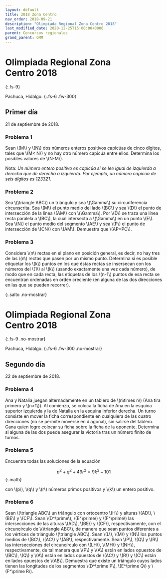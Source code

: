 ```yaml
---
layout: default
title: 2018 Zona Centro
nav_order: 2018-09-21
description: "Olimpiada Regional Zona Centro 2018"
last_modified_date: 2020-12-25T15:00:00+0000
parent: Concursos regionales
grand_parent: OMM
---
```


<link rel="stylesheet" href="{{ '/assets/css/just-the-docs-degVerde.css' | absolute_url }}">
<script>
    jtd.setTheme('degVerde');
</script>

<!--Recuperado de https://www.facebook.com/OlimpiadaMatematicas/photos/a.474022438331/10151460378448332 -->

# Olimpiada Regional Zona Centro&nbsp;<span class="deg-sitio deg-sitio-texto">2018</span>
{:.fs-9}

Pachuca, Hidalgo.
{:.fs-6 .fw-300}

## <span class="deg-sitio deg-sitio-texto">Primer día</span>
21 de septiembre de 2018.

### Problema&nbsp;<span class="deg-sitio deg-sitio-texto">1</span>

Sean \\(M\\) y \\(N\\) dos números enteros positivos capicúas de cinco dígitos, tales que \\(M< N\\) y no hay otro número capicúa entre ellos. Determina los posibles valores de \\(N-M\\).

Nota: *Un número entero positivo es capicúa si se lee igual de izquierda a derecha que de derecha a izquierda. Por ejemplo, un número capicúa de seis dígitos es 123321.*

### Problema&nbsp;<span class="deg-sitio deg-sitio-texto">2</span>

Sea \\(\triangle ABC\\) un triángulo y sea \\(\Gamma\\) su circunferencia circunscrita. Sea \\(M\\) el punto medio del lado \\(BC\\) y sea \\(D\\) el punto de intersección de la línea \\(AM\\) con \\(\Gamma\\). Por \\(D\\) se traza una línea recta paralela a \\(BC\\), la cual intersecta a \\(\Gamma\\) en un punto \\(E\\). Sea \\(N\\) el punto medio del segmento \\(AE\\) y sea \\(P\\) el punto de intersección de \\(CN\\) con \\(AM\\). Demuestra que \\(AP=PC\\).

### Problema&nbsp;<span class="deg-sitio deg-sitio-texto">3</span>

Considera \\(n\\) rectas en el plano en posición general, es decir, no hay tres de las \\(n\\) rectas que pasen por un mismo punto. Determina si es posible etiquetar los \\(k\\) puntos en los que éstas rectas se insersecan con los números del \\(1\\) al \\(k\\) (usando exactamente una vez cada número), de modo que en cada recta, las etiquetas de los \\(n-1\\) puntos de esa recta se encuentran ordenadas en orden creciente (en alguna de las dos direcciones en las que se pueden recorrer).


<div></div>
{:.salto .no-mostrar}

# Olimpiada Regional Zona Centro&nbsp;<span class="deg-sitio deg-sitio-texto">2018</span>
{:.fs-9 .no-mostrar}

Pachuca, Hidalgo.
{:.fs-6 .fw-300 .no-mostrar}

## <span class="deg-sitio deg-sitio-texto">Segundo día</span>
22 de septiembre de 2018.

### Problema&nbsp;<span class="deg-sitio deg-sitio-texto">4</span>

Ana y Natalia juegan alternadamente en un tablero de \\(n\times n\\) (Ana tira primero y \\(n>1\\)). Al comienzo, se coloca la ficha de Ana en la esquina superior izquierda y la de Natalia en la esquina inferior derecha. Un turno consiste en mover la ficha correspondiente en cualquiera de las cuatro direcciones (no se permite moverse en diagonal), sin salirse del tablero. Gana quien logre colocar su ficha sobre la ficha de la oponente. Determina si alguna de las dos puede asegurar la victoria tras un número finito de turnos.

### Problema&nbsp;<span class="deg-sitio deg-sitio-texto">5</span>

Encuentra todas las soluciones de la ecuación

$$
p^2+q^2+49r^2=9k^2-101
$$
{:.math}

con \\(p\\), \\(q\\) y \\(r\\) números primos positivos y \\(k\\) un entero positivo.

### Problema&nbsp;<span class="deg-sitio deg-sitio-texto">6</span>

Sean \\(\triangle ABC\\) un triángulo con ortocentro \\(H\\) y alturas \\(AD\\), \\(BE\\) y \\(CF\\). Sean \\(D^\prime\\), \\(E^\prime\\) y \\(F^\prime\\) las intersecciones de las alturas \\(AD\\), \\(BE\\) y \\(CF\\), respectivamente, con el circuncírculo de \\(\triangle ABC\\), de manera que sean puntos diferentes a los vértices de triángulo \\(\triangle ABC\\). Sean \\(L\\), \\(M\\) y \\(N\\) los puntos medios de \\(BC\\), \\(AC\\) y \\(AB\\), respectivamente. Sean \\(P\\), \\(Q\\) y \\(R\\) las intersecciones del circuncírculo con \\(LH\\), \\(MH\\) y \\(NH\\), respectivamente, de tal manera que \\(P\\) y \\(A\\) están en lados opuestos de \\(BC\\), \\(Q\\) y \\(A\\) están en lados opuestos de \\(AC\\) y \\(R\\) y \\(C\\) están en lados opuestos de \\(AB\\). Demuestra que existe un triángulo cuyos lados tienen las longitudes de los segmentos \\(D^\prime P\\), \\(E^\prime Q\\) y \\(F^\prime R\\).
